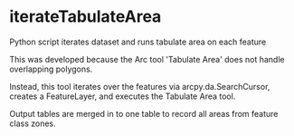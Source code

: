 # iterateTabulateArea
Python script iterates dataset and runs tabulate area on each feature

This was developed because the Arc tool 'Tabulate Area' does not handle overlapping polygons. 

Instead, this tool iterates over the features via arcpy.da.SearchCursor, creates a FeatureLayer, and executes the Tabulate Area tool.

Output tables are merged in to one table to record all areas from feature class zones. 
